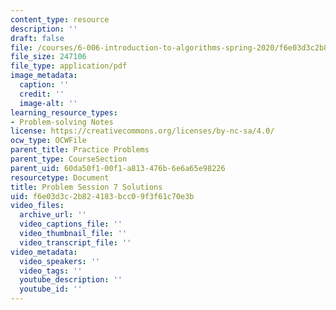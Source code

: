 ```yaml
---
content_type: resource
description: ''
draft: false
file: /courses/6-006-introduction-to-algorithms-spring-2020/f6e03d3c2b824183bcc09f3f61c70e3b_MIT6_006S20_prob7sol.pdf
file_size: 247106
file_type: application/pdf
image_metadata:
  caption: ''
  credit: ''
  image-alt: ''
learning_resource_types:
- Problem-solving Notes
license: https://creativecommons.org/licenses/by-nc-sa/4.0/
ocw_type: OCWFile
parent_title: Practice Problems
parent_type: CourseSection
parent_uid: 60da50f1-00f1-a813-476b-6e6a65e98226
resourcetype: Document
title: Problem Session 7 Solutions
uid: f6e03d3c-2b82-4183-bcc0-9f3f61c70e3b
video_files:
  archive_url: ''
  video_captions_file: ''
  video_thumbnail_file: ''
  video_transcript_file: ''
video_metadata:
  video_speakers: ''
  video_tags: ''
  youtube_description: ''
  youtube_id: ''
---
```

